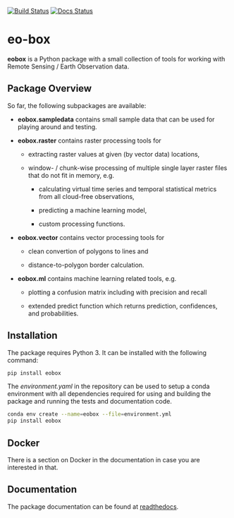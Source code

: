 [![Build Status](https://travis-ci.org/benmack/eo-box.svg?branch=master)](https://travis-ci.org/benmack/eo-box)
[![Docs Status](https://readthedocs.org/projects/eo-box/badge/?version=latest)](https://eo-box.readthedocs.io/en/latest/?badge=latest)

# eo-box


**eobox** is a Python package with a small collection of tools for working with Remote Sensing / Earth Observation data. 


## Package Overview

So far, the following subpackages are available:

* **eobox.sampledata** contains small sample data that can be used for playing around and testing.

* **eobox.raster** contains raster processing tools for

    * extracting raster values at given (by vector data) locations,

    * window- / chunk-wise processing of multiple single layer raster 
      files that do not fit in memory, e.g.

      * calculating virtual time series and temporal statistical 
        metrics from all cloud-free observations,
      
      * predicting a machine learning model,

      * custom processing functions.

* **eobox.vector** contains vector processing tools for

    * clean convertion of polygons to lines and 

    * distance-to-polygon border calculation.

* **eobox.ml** contains machine learning related tools, e.g.

    * plotting a confusion matrix including with precision and recall

    * extended predict function which returns prediction, confidences, and probabilities.  


## Installation

The package requires Python 3. It can be installed with the following command:

```bash
pip install eobox
```

The *environment.yaml* in the repository can be used to setup a conda environment with all dependencies required for using and building the package and running the tests and documentation code.

```bash
conda env create --name=eobox --file=environment.yml
pip install eobox
```

## Docker

There is a section on Docker in the documentation in case you are interested in that.

## Documentation

The package documentation can be found at [readthedocs](https://eo-box.readthedocs.io/).
